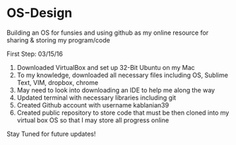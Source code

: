 # OS-Design
Building an OS for funsies and using github as my online resource for sharing &amp; storing my program/code 

First Step: 03/15/16
1. Downloaded VirtualBox and set up 32-Bit Ubuntu on my Mac
2. To my knowledge, downloaded all necessary files including OS, Sublime Text, VIM, dropbox, chrome
3. May need to look into downloading an IDE to help me along the way
4. Updated terminal with necessary libraries including git
5. Created Github account with username kablanian39 
6. Created public repository to store code that must be then cloned into my virtual box OS so that I may store all progress online

Stay Tuned for future updates!
